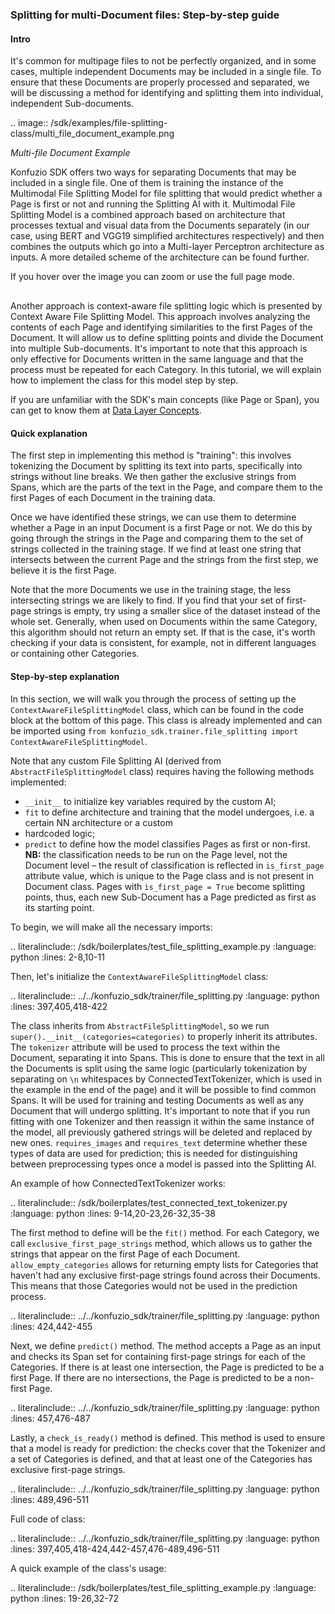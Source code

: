 ### Splitting for multi-Document files: Step-by-step guide

#### Intro

It's common for multipage files to not be perfectly organized, and in some cases, multiple independent Documents may be 
included in a single file. To ensure that these Documents are properly processed and separated, we will be discussing a 
method for identifying and splitting them into individual, independent Sub-documents.

.. image:: /sdk/examples/file-splitting-class/multi_file_document_example.png

_Multi-file Document Example_

Konfuzio SDK offers two ways for separating Documents that may be included in a single file. One of them is training 
the instance of the Multimodal File Splitting Model for file splitting that would predict whether a Page is first or 
not and running the Splitting AI with it. Multimodal File Splitting Model is a combined approach based on architecture 
that processes textual and visual data from the Documents separately (in our case, using BERT and VGG19 simplified 
architectures respectively) and then combines the outputs which go into a Multi-layer Perceptron architecture as 
inputs. A more detailed scheme of the architecture can be found further.

If you hover over the image you can zoom or use the full page mode.

<div class="mxgraph" style="max-width:100%;border:1px solid transparent;" data-mxgraph="{&quot;highlight&quot;:&quot;#0000ff&quot;,&quot;nav&quot;:true,&quot;resize&quot;:true,&quot;toolbar&quot;:&quot;zoom layers tags lightbox&quot;,&quot;edit&quot;:&quot;_blank&quot;,&quot;url&quot;:&quot;https://raw.githubusercontent.com/konfuzio-ai/konfuzio-sdk/master/docs/sdk/examples/file-splitting-class/fusion_model.drawio&quot;}"></div>
<script type="text/javascript" src="https://viewer.diagrams.net/embed2.js?&fetch=https%3A%2F%2Fraw.githubusercontent.com%2Fkonfuzio-ai%2Fkonfuzio-sdk%2Fmaster%2Fdocs%2Fsdk%2Fexamples%2Ffile-splitting-class%2Ffusion_model.drawio"></script>

Another approach is context-aware file splitting logic which is presented by Context Aware File Splitting Model. This 
approach involves analyzing the contents of each Page and identifying similarities to the first Pages of the Document. 
It will allow us to define splitting points and divide the Document into multiple Sub-documents. It's important to note 
that this approach is only effective for Documents written in the same language and that the process must be repeated 
for each Category. In this tutorial, we will explain how to implement the class for this model step by step.

If you are unfamiliar with the SDK's main concepts (like Page or Span), you can get to know them at [Data Layer Concepts](https://dev.konfuzio.com/sdk/explanations.html#data-layer-concepts).


#### Quick explanation

The first step in implementing this method is "training": this involves tokenizing the Document by splitting its text 
into parts, specifically into strings without line breaks. We then gather the exclusive strings from Spans, which are 
the parts of the text in the Page, and compare them to the first Pages of each Document in the training data.

Once we have identified these strings, we can use them to determine whether a Page in an input Document is a first Page 
or not. We do this by going through the strings in the Page and comparing them to the set of strings collected in the 
training stage. If we find at least one string that intersects between the current Page and the strings from the first 
step, we believe it is the first Page.

Note that the more Documents we use in the training stage, the less intersecting strings we are likely to find. If you 
find that your set of first-page strings is empty, try using a smaller slice of the dataset instead of the whole set. 
Generally, when used on Documents within the same Category, this algorithm should not return an empty set. If that is 
the case, it's worth checking if your data is consistent, for example, not in different languages or containing other 
Categories.

#### Step-by-step explanation

In this section, we will walk you through the process of setting up the `ContextAwareFileSplittingModel` class, which 
can be found in the code block at the bottom of this page. This class is already implemented and can be imported using 
`from konfuzio_sdk.trainer.file_splitting import ContextAwareFileSplittingModel`.

Note that any custom File Splitting AI (derived from `AbstractFileSplittingModel` class) requires having the following 
methods implemented:
- `__init__` to initialize key variables required by the custom AI;
- `fit` to define architecture and training that the model undergoes, i.e. a certain NN architecture or a custom 
- hardcoded logic;
- `predict` to define how the model classifies Pages as first or non-first. **NB:** the classification needs to be 
run on the Page level, not the Document level – the result of classification is reflected in `is_first_page` attribute 
value, which is unique to the Page class and is not present in Document class. Pages with `is_first_page = True` become 
splitting points, thus, each new Sub-Document has a Page predicted as first as its starting point.

To begin, we will make all the necessary imports:

.. literalinclude:: /sdk/boilerplates/test_file_splitting_example.py
   :language: python
   :lines: 2-8,10-11

Then, let's initialize the `ContextAwareFileSplittingModel` class:

.. literalinclude:: ../../konfuzio_sdk/trainer/file_splitting.py
   :language: python
   :lines: 397,405,418-422

The class inherits from `AbstractFileSplittingModel`, so we run `super().__init__(categories=categories)` to properly 
inherit its attributes. The `tokenizer` attribute will be used to process the text within the Document, separating it 
into Spans. This is done to ensure that the text in all the Documents is split using the same logic (particularly 
tokenization by separating on `\n` whitespaces by ConnectedTextTokenizer, which is used in the example in the end of the 
page) and it will be possible to find common Spans. It will be used for training and testing Documents as well as any 
Document that will undergo splitting. It's important to note that if you run fitting with one Tokenizer and then 
reassign it within the same instance of the model, all previously gathered strings will be deleted and replaced by new 
ones. `requires_images` and `requires_text` determine whether these types of data are used for prediction; this is 
needed for distinguishing between preprocessing types once a model is passed into the Splitting AI.   

An example of how ConnectedTextTokenizer works:

.. literalinclude:: /sdk/boilerplates/test_connected_text_tokenizer.py
   :language: python
   :lines: 9-14,20-23,26-32,35-38

The first method to define will be the `fit()` method. For each Category, we call `exclusive_first_page_strings` method, 
which allows us to gather the strings that appear on the first Page of each Document. `allow_empty_categories` allows 
for returning empty lists for Categories that haven't had any exclusive first-page strings found across their Documents. 
This means that those Categories would not be used in the prediction process.

.. literalinclude:: ../../konfuzio_sdk/trainer/file_splitting.py
   :language: python
   :lines: 424,442-455

Next, we define `predict()` method. The method accepts a Page as an input and checks its Span set for containing 
first-page strings for each of the Categories. If there is at least one intersection, the Page is predicted to be a 
first Page. If there are no intersections, the Page is predicted to be a non-first Page.

.. literalinclude:: ../../konfuzio_sdk/trainer/file_splitting.py
   :language: python
   :lines: 457,476-487

Lastly, a `check_is_ready()` method is defined. This method is used to ensure that a model is ready for prediction: the
checks cover that the Tokenizer and a set of Categories is defined, and that at least one of the Categories has 
exclusive first-page strings.

.. literalinclude:: ../../konfuzio_sdk/trainer/file_splitting.py
   :language: python
   :lines: 489,496-511

Full code of class:

.. literalinclude:: ../../konfuzio_sdk/trainer/file_splitting.py
   :language: python
   :lines: 397,405,418-424,442-457,476-489,496-511

A quick example of the class's usage:

.. literalinclude:: /sdk/boilerplates/test_file_splitting_example.py
   :language: python
   :lines: 19-26,32-72
